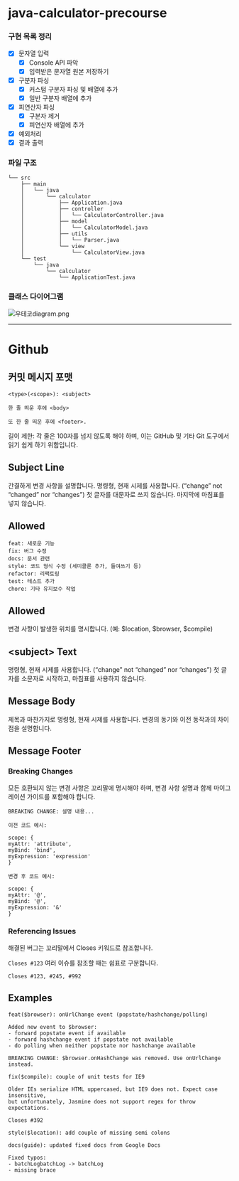 # java-calculator-precourse

### 구현 목록 정리

- [x] 문자열 입력
    - [x] Console API 파악
    - [x] 입력받은 문자열 원본 저장하기
- [x] 구분자 파싱
    - [x] 커스텀 구분자 파싱 및 배열에 추가
    - [x] 일반 구분자 배열에 추가
- [x] 피연산자 파싱
    - [x] 구분자 제거
    - [x] 피연산자 배열에 추가
- [x] 예외처리
- [x] 결과 출력

### 파일 구조

```agsl
└── src
    ├── main
    │   └── java
    │       └── calculator
    │           ├── Application.java
    │           ├── controller
    │           │   └── CalculatorController.java
    │           ├── model
    │           │   └── CalculatorModel.java
    │           ├── utils
    │           │   └── Parser.java
    │           └── view
    │               └── CalculatorView.java
    └── test
        └── java
            └── calculator
                └── ApplicationTest.java

```

### 클래스 다이어그램

![우테코diagram.png](..%2F..%2F..%2F..%2FDownloads%2F%EC%9A%B0%ED%85%8C%EC%BD%94diagram.png)

---

# Github

## 커밋 메시지 포맷

```
<type>(<scope>): <subject> 

한 줄 띄운 후에 <body>

또 한 줄 띄운 후에 <footer>.
```

길이 제한: 각 줄은 100자를 넘지 않도록 해야 하며, 이는 GitHub 및 기타 Git 도구에서 읽기 쉽게 하기 위함입니다.

## Subject Line

간결하게 변경 사항을 설명합니다.
명령형, 현재 시제를 사용합니다. (“change” not “changed” nor “changes”)
첫 글자를 대문자로 쓰지 않습니다.
마지막에 마침표를 넣지 않습니다.

## Allowed <type>

```
feat: 새로운 기능
fix: 버그 수정
docs: 문서 관련
style: 코드 형식 수정 (세미콜론 추가, 들여쓰기 등)
refactor: 리팩토링
test: 테스트 추가
chore: 기타 유지보수 작업
```

## Allowed <scope>

변경 사항이 발생한 위치를 명시합니다. (예: $location, $browser, $compile)

## \<subject> Text

명령형, 현재 시제를 사용합니다. (“change” not “changed” nor “changes”)
첫 글자를 소문자로 시작하고, 마침표를 사용하지 않습니다.

## Message Body

제목과 마찬가지로 명령형, 현재 시제를 사용합니다.
변경의 동기와 이전 동작과의 차이점을 설명합니다.

## Message Footer

### Breaking Changes

모든 호환되지 않는 변경 사항은 꼬리말에 명시해야 하며, 변경 사항 설명과 함께 마이그레이션 가이드를 포함해야 합니다.

```
BREAKING CHANGE: 설명 내용...

이전 코드 예시:

scope: {
myAttr: 'attribute',
myBind: 'bind',
myExpression: 'expression'
}

변경 후 코드 예시:

scope: {
myAttr: '@',
myBind: '@',
myExpression: '&'
}
```

### Referencing Issues

해결된 버그는 꼬리말에서 Closes 키워드로 참조합니다.

`Closes #123`
여러 이슈를 참조할 때는 쉼표로 구분합니다.

`Closes #123, #245, #992`

## Examples

```
feat($browser): onUrlChange event (popstate/hashchange/polling)

Added new event to $browser:
- forward popstate event if available
- forward hashchange event if popstate not available
- do polling when neither popstate nor hashchange available

BREAKING CHANGE: $browser.onHashChange was removed. Use onUrlChange instead.
```

```
fix($compile): couple of unit tests for IE9

Older IEs serialize HTML uppercased, but IE9 does not. Expect case insensitive,
but unfortunately, Jasmine does not support regex for throw expectations.

Closes #392
```

```
style($location): add couple of missing semi colons
```

```
docs(guide): updated fixed docs from Google Docs

Fixed typos:
- batchLogbatchLog -> batchLog
- missing brace
```
